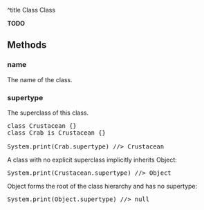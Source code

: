 ^title Class Class

**TODO**

## Methods

### **name**

The name of the class.

### **supertype**

The superclass of this class.

<pre class="snippet">
class Crustacean {}
class Crab is Crustacean {}

System.print(Crab.supertype) //> Crustacean
</pre>

A class with no explicit superclass implicitly inherits Object:

<pre class="snippet">
System.print(Crustacean.supertype) //> Object
</pre>

Object forms the root of the class hierarchy and has no supertype:

<pre class="snippet">
System.print(Object.supertype) //> null
</pre>